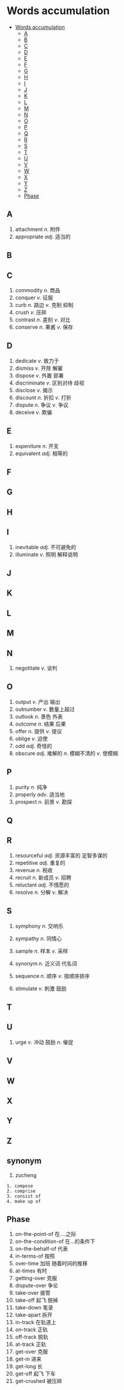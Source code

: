 # Words accumulation

<!--toc:start-->

- [Words accumulation](#words-accumulation)
  - [A](#a)
  - [B](#b)
  - [C](#c)
  - [D](#d)
  - [E](#e)
  - [F](#f)
  - [G](#g)
  - [H](#h)
  - [I](#i)
  - [J](#j)
  - [K](#k)
  - [L](#l)
  - [M](#m)
  - [N](#n)
  - [O](#o)
  - [P](#p)
  - [Q](#q)
  - [R](#r)
  - [S](#s)
  - [T](#t)
  - [U](#u)
  - [V](#v)
  - [W](#w)
  - [X](#x)
  - [Y](#y)
  - [Z](#z)
  - [Phase](#phase)
  <!--toc:end-->

## A

1. attachment $n.$ 附件
2. appropriate $adj.$ 适当的

## B

## C

1. commodity $n.$ 商品
2. conquer $v.$ 征服
3. curb $n.$ 路边 $v.$ 克制 抑制
4. crush $v.$ 压碎
5. contrast $n.$ 差别 $v.$ 对比
6. conserve $n.$ 果酱 $v.$ 保存


## D

1. dedicate $v.$ 致力于
2. dismiss $v.$ 开除 解雇
3. dispose $v.$ 外置 部署
4. discriminate $v.$ 区别对待 歧视
5. disclose $v.$ 揭示
6. discount $n.$ 折扣 $v.$ 打折
7. dispute $n.$ 争议 $v.$ 争议
8. deceive $v.$ 欺骗

## E

1. expeniture $n.$ 开支
2. equivalent $adj.$ 相等的

## F

## G

## H

## I

1. inevitable $adj.$ 不可避免的
2. illuminate $v.$ 照明 解释说明

## J

## K

## L

## M

## N

1. negotitate $v.$ 谈判

## O

1. output $v.$ 产出 输出
2. outnumber $v.$ 数量上超过
3. outlook $n.$ 景色 外表
4. outcome $n.$ 结果 后果
5. offer $n.$ 提供 $v.$ 提议
6. oblige $v.$ 迫使
7. odd $adj.$ 奇怪的
8. obscure $adj.$ 难解的 $n.$ 模糊不清的 $v.$ 使模糊

## P

1. purity $n.$ 纯净
2. properly $adv.$ 适当地
3. prospect $n.$ 前景 $v.$ 勘探

## Q

## R

1. resourceful $adj.$ 资源丰富的 足智多谋的
2. repetitive $adj.$ 重复的
3. revenue $n.$ 税收
4. recruit $n.$ 新成员 $v.$ 招聘
5. reluctant $adj.$ 不情愿的
6. resolve $n.$ 分解 $v.$ 解决

## S

1. symphony $n.$ 交响乐
2. sympathy $n.$ 同情心
3. sample $n.$ 样本 $v.$ 采样
4. synonym $n.$ 近义词 代名词

5. sequence $n.$ 顺序 $v.$ 按顺序排序
6. stimulate $v.$ 刺激 鼓励

## T

## U

1. urge $v.$ 冲动 鼓励 $n.$ 催促

## V

## W

## X

## Y

## Z



## synonym


1. zucheng

```
1. compose
2. comprise
3. consist of
4. make up of
```




## Phase

1. on-the-point-of 在....之际
2. on-the-condition-of 在...的条件下
3. on-the-behalf-of 代表
4. in-terms-of 按照
5. over-time 加班 随着时间的推移
6. at-times 有时
7. getting-over 克服
8. dispute-over 争论
9. take-over 接管
10. take-off 起飞 脱掉
11. take-down 笔录
12. take-apart 拆开
13. in-track 在轨道上
14. on-track 正轨
15. off-track 脱轨
16. at-track 正轨
17. get-over 克服
18. get-in 进来
19. get-long 长
20. get-off 起飞 下车
21. get-crushed 被压碎
